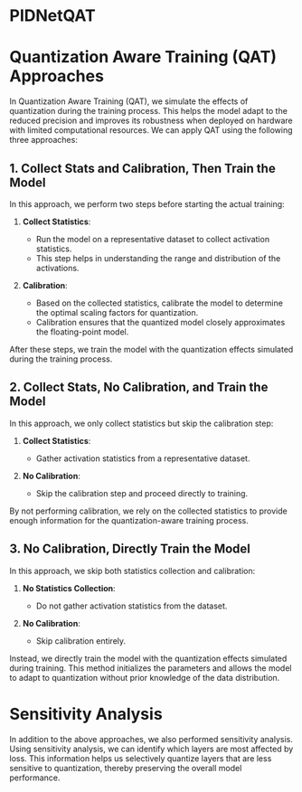 # PIDNetQAT
# Quantization Aware Training (QAT) Approaches

In Quantization Aware Training (QAT), we simulate the effects of quantization during the training process. This helps the model adapt to the reduced precision and improves its robustness when deployed on hardware with limited computational resources. We can apply QAT using the following three approaches:

## 1. Collect Stats and Calibration, Then Train the Model

In this approach, we perform two steps before starting the actual training:

1. **Collect Statistics**:
    - Run the model on a representative dataset to collect activation statistics.
    - This step helps in understanding the range and distribution of the activations.

2. **Calibration**:
    - Based on the collected statistics, calibrate the model to determine the optimal scaling factors for quantization.
    - Calibration ensures that the quantized model closely approximates the floating-point model.

After these steps, we train the model with the quantization effects simulated during the training process.

## 2. Collect Stats, No Calibration, and Train the Model

In this approach, we only collect statistics but skip the calibration step:

1. **Collect Statistics**:
    - Gather activation statistics from a representative dataset.

2. **No Calibration**:
    - Skip the calibration step and proceed directly to training.

By not performing calibration, we rely on the collected statistics to provide enough information for the quantization-aware training process.

## 3. No Calibration, Directly Train the Model

In this approach, we skip both statistics collection and calibration:

1. **No Statistics Collection**:
    - Do not gather activation statistics from the dataset.

2. **No Calibration**:
    - Skip calibration entirely.

Instead, we directly train the model with the quantization effects simulated during training. This method initializes the parameters and allows the model to adapt to quantization without prior knowledge of the data distribution.

# Sensitivity Analysis
In addition to the above approaches, we also performed sensitivity analysis. Using sensitivity analysis, we can identify which layers are most affected by loss. This information helps us selectively quantize layers that are less sensitive to quantization, thereby preserving the overall model performance.



